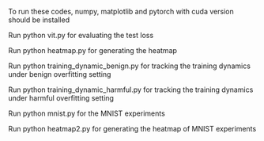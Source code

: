 To run these codes, numpy, matplotlib and pytorch with cuda version should be installed

Run python vit.py for evaluating the test loss 

Run python heatmap.py for generating the heatmap

Run python training_dynamic_benign.py for tracking the training dynamics under benign overfitting setting

Run python training_dynamic_harmful.py for tracking the training dynamics under harmful overfitting setting

Run python mnist.py for the MNIST experiments

Run python heatmap2.py for generating the heatmap of MNIST experiments
